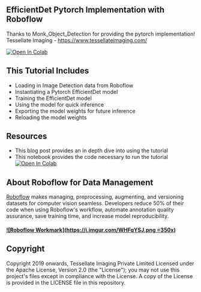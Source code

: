 ## EfficientDet Pytorch Implementation with Roboflow 

Thanks to Monk_Object_Detection for providing the pytorch implementation! Tessellate Imaging - https://www.tessellateimaging.com/

[![Open In Colab](https://colab.research.google.com/assets/colab-badge.svg)](https://colab.research.google.com/drive/1ZmbeTro4SqT7h_TfW63MLdqbrCUk_1br#scrollTo=KwDS9qqBbMQa)

## This Tutorial Includes

* Loading in Image Detection data from Roboflow
* Instantiating a Pytorch EfficientDet model
* Training the EfficientDet model
* Using the model for quick inference
* Exporting the model weights for future inference
* Reloading the model weights

## Resources

* This blog post provides an in depth dive into using the tutorial
* This notebook provides the code necessary to run the tutorial [![Open In Colab](https://colab.research.google.com/assets/colab-badge.svg)](https://colab.research.google.com/drive/1ZmbeTro4SqT7h_TfW63MLdqbrCUk_1br#scrollTo=KwDS9qqBbMQa)

## About Roboflow for Data Management

[Roboflow](https://roboflow.ai) makes managing, preprocessing, augmenting, and versioning datasets for computer vision seamless.
Developers reduce 50% of their code when using Roboflow's workflow, automate annotation quality assurance, save training time, and increase model reproducibility.
#### [![Roboflow Workmark](https://i.imgur.com/WHFqYSJ.png =350x)](https://roboflow.ai)


## Copyright

Copyright 2019 onwards, Tessellate Imaging Private Limited Licensed under the Apache License, Version 2.0 (the "License"); you may not use this project's files except in compliance with the License. A copy of the License is provided in the LICENSE file in this repository.
